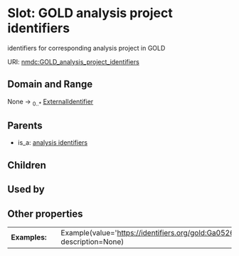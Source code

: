 
# Slot: GOLD analysis project identifiers


identifiers for corresponding analysis project in GOLD

URI: [nmdc:GOLD_analysis_project_identifiers](https://microbiomedata/meta/GOLD_analysis_project_identifiers)


## Domain and Range

None &#8594;  <sub>0..\*</sub> [ExternalIdentifier](types/ExternalIdentifier.md)

## Parents

 *  is_a: [analysis identifiers](analysis_identifiers.md)

## Children


## Used by


## Other properties

|  |  |  |
| --- | --- | --- |
| **Examples:** | | Example(value='https://identifiers.org/gold:Ga0526289', description=None) |

